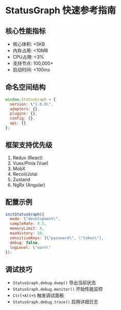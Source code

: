 # StatusGraph 快速参考指南

## 核心性能指标
- 核心体积: <5KB
- 内存占用: <10MB
- CPU占用: <3%
- 支持节点: 100,000+
- 启动时间: <100ms

## 命名空间结构
```javascript
window.StatusGraph = {
  version: \"1.0.0\",
  adapters: {},
  plugins: {},
  config: {},
  api: {}
};
```

## 框架支持优先级
1. Redux (React)
2. Vuex/Pinia (Vue)
3. MobX
4. Recoil/Jotai
5. Zustand
6. NgRx (Angular)

## 配置示例
```javascript
initStatusGraph({
  mode: \"development\",
  sampleRate: 0.5,
  memoryLimit: 8,
  maxHistory: 50,
  sensitiveKeys: [\"password\", \"token\"],
  debug: false,
  logLevel: \"warn\"
});
```

## 调试技巧
- `StatusGraph.debug.dump()` 导出当前状态
- `StatusGraph.debug.monitor()` 开始性能监控
- `Ctrl+Alt+S` 触发调试面板
- `StatusGraph.debug.trace()` 启用详细日志
